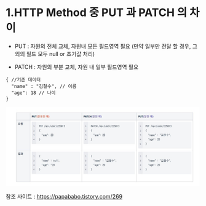 # 1.HTTP Method 중 PUT 과 PATCH 의 차이

- PUT : 자원의 전체 교체, 자원내 모든 필드영역 필요 (만약 일부만 전달 할 경우, 그 외의 필드 모두 null or 초기값 처리)

- PATCH : 자원의 부분 교체, 자원 내 일부 필드영역 필요


```
{ //기존 데이터
  "name" : "김철수", // 이름
  "age": 18 // 나이
}
```

![테이블](./REST_API_PUT_PATCH.jpg)


참조 사이트 : https://papababo.tistory.com/269